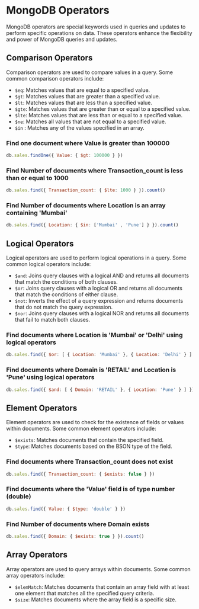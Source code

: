 # MongoDB Operators

MongoDB operators are special keywords used in queries and updates to perform specific operations on data. These operators enhance the flexibility and power of MongoDB queries and updates.

## Comparison Operators

Comparison operators are used to compare values in a query. Some common comparison operators include:
- `$eq`: Matches values that are equal to a specified value.
- `$gt`: Matches values that are greater than a specified value.
- `$lt`: Matches values that are less than a specified value.
- `$gte`: Matches values that are greater than or equal to a specified value.
- `$lte`: Matches values that are less than or equal to a specified value.
- `$ne`: Matches all values that are not equal to a specified value.
- `$in` : Matches any of the values specified in an array.

### Find one document where Value is greater than 100000
```javascript
db.sales.findOne({ Value: { $gt: 100000 } })
```

### Find Number of documents where Transaction_count is less than or equal to 1000
```javascript
db.sales.find({ Transaction_count: { $lte: 1000 } }).count()
```

### Find Number of documents where Location is an array containing 'Mumbai'
```javascript
db.sales.find({ Location: { $in: ['Mumbai' , 'Pune'] } }).count()
```
## Logical Operators

Logical operators are used to perform logical operations in a query. Some common logical operators include:
- `$and`: Joins query clauses with a logical AND and returns all documents that match the conditions of both clauses.
- `$or`: Joins query clauses with a logical OR and returns all documents that match the conditions of either clause.
- `$not`: Inverts the effect of a query expression and returns documents that do not match the query expression.
- `$nor`: Joins query clauses with a logical NOR and returns all documents that fail to match both clauses.

### Find documents where Location is 'Mumbai' or 'Delhi' using logical operators
```javascript
db.sales.find({ $or: [ { Location: 'Mumbai' }, { Location: 'Delhi' } ] })
```

### Find documents where Domain is 'RETAIL' and Location is 'Pune' using logical operators
```javascript
db.sales.find({ $and: [ { Domain: 'RETAIL' }, { Location: 'Pune' } ] })
```

## Element Operators

Element operators are used to check for the existence of fields or values within documents. Some common element operators include:
- `$exists`: Matches documents that contain the specified field.
- `$type`: Matches documents based on the BSON type of the field.

### Find documents where Transaction_count does not exist
```javascript
db.sales.find({ Transaction_count: { $exists: false } })
```

### Find documents where the 'Value' field is of type number (double)
```javascript
db.sales.find({ Value: { $type: 'double' } })
```
    
### Find Number of documents where Domain exists
```javascript
db.sales.find({ Domain: { $exists: true } }).count()
```

## Array Operators

Array operators are used to query arrays within documents. Some common array operators include:
- `$elemMatch`: Matches documents that contain an array field with at least one element that matches all the specified query criteria.
- `$size`: Matches documents where the array field is a specific size.
